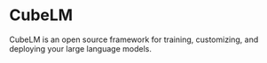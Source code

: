 # CubeLM

CubeLM is an open source framework for training, customizing, and deploying your large language models.  
